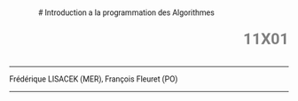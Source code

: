 <style>
  #body {
    /*border: 1px solid red;*/
    font-family: Roboto, Verdana, sans-serif;
    max-width: 84em;
  }  

  .flex-container {
    display: flex;
    justify-content: space-between;
    /*border: 1px solid black;*/
  }

  .flex-container>div {
    background-color: #f1f1f1;
    width: 100px;
    margin: 10px;
    text-align: center;
    /*line-height: 75px;
    font-size: 30px;*/
  }

  .course-code {
    color: Grey;
  }
</style>


<div id="body">
<div class="flex-container">
<h1></h1>
# Introduction a la programmation des Algorithmes  
<h1 class="course-code"> 11X01 </h1>
</div>

---

Frédérique LISACEK (MER), François Fleuret (PO)

---



</div>
